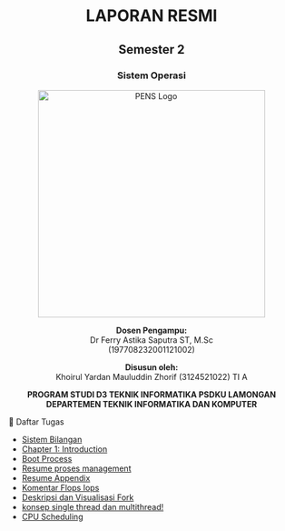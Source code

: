 <div align="center">

# LAPORAN RESMI

## Semester 2  
### Sistem Operasi  

<img src="https://upload.wikimedia.org/wikipedia/id/4/44/Logo_PENS.png" alt="PENS Logo" width="400">

**Dosen Pengampu:**  
Dr Ferry Astika Saputra ST, M.Sc  
(197708232001121002)  

**Disusun oleh:**  
Khoirul Yardan Mauluddin Zhorif (3124521022) TI A  

**PROGRAM STUDI D3 TEKNIK INFORMATIKA PSDKU LAMONGAN**  
**DEPARTEMEN TEKNIK INFORMATIKA DAN KOMPUTER**  

</div>
📂 Daftar Tugas

-  [Sistem Bilangan](Pertemuan1/README.md)
-  [Chapter 1: Introduction](Pertemuan2/README.md)
-  [Boot Process](Pertemuan3/README.md)
-  [Resume proses management](Pertemuan4/README.md)
-  [Resume Appendix](Pertemuan5/ResumeApendix.md)
-  [Komentar Flops Iops](Pertemuan5/flopsiops.md)
-  [Deskripsi dan Visualisasi Fork](Pertemuan6/README.md)
-  [konsep single thread dan multithread!](Pertemuan7/README.md)
-  [CPU Scheduling](Pertemuan8/README.md)

